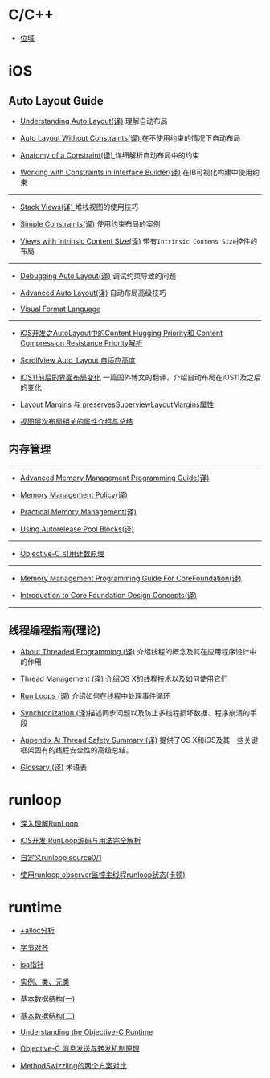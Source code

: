 # C/C++
* [位域](https://github.com/kinkenyuen/Learning-Notes/blob/main/C%26C%2B%2B/%E4%BD%8D%E5%9F%9F.md)

# iOS

## Auto Layout Guide

* [Understanding Auto Layout(译)](https://github.com/kinkenyuen/Learning-Notes/blob/main/iOS/Auto_Layout_Guide/Understanding_Auto_Layout(译).md) 理解自动布局

* [Auto Layout Without Constraints(译) ](https://github.com/kinkenyuen/Learning-Notes/blob/main/iOS/Auto_Layout_Guide/Auto_Layout_Without_Constraints(译).md)在不使用约束的情况下自动布局

* [Anatomy of a Constraint(译) ](https://github.com/kinkenyuen/Learning-Notes/blob/main/iOS/Auto_Layout_Guide/Anatomy_of_a_Constraint(译).md)详细解析自动布局中的约束

* [Working with Constraints in Interface Builder(译)](https://github.com/kinkenyuen/Learning-Notes/blob/main/iOS/Auto_Layout_Guide/Working_with_Constraints_in_Interface_Builder(译).md) 在IB可视化构建中使用约束

---

* [Stack Views(译) ](https://github.com/kinkenyuen/Learning-Notes/blob/main/iOS/Auto_Layout_Guide/Stack_Views(译).md)堆栈视图的使用技巧

* [Simple Constraints(译)](https://github.com/kinkenyuen/Learning-Notes/blob/main/iOS/Auto_Layout_Guide/Simple_Constraints(译).md) 使用约束布局的案例

* [Views with Intrinsic Content Size(译)](https://github.com/kinkenyuen/Learning-Notes/blob/main/iOS/Auto_Layout_Guide/Views_with_Intrinsic_Content_Size(译).md) 带有`Intrinsic Contens Size`控件的布局

---

* [Debugging Auto Layout(译)](https://github.com/kinkenyuen/Learning-Notes/blob/main/iOS/Auto_Layout_Guide/Debugging_Auto_Layout(译).md) 调试约束导致的问题

* [Advanced Auto Layout(译)](https://github.com/kinkenyuen/Learning-Notes/blob/main/iOS/Auto_Layout_Guide/Advanced_Auto_Layout(译).md) 自动布局高级技巧

* [Visual Format Language](https://developer.apple.com/library/archive/documentation/UserExperience/Conceptual/AutolayoutPG/VisualFormatLanguage.html#//apple_ref/doc/uid/TP40010853-CH27-SW1)

---

* [iOS开发之AutoLayout中的Content Hugging Priority和 Content Compression Resistance Priority解析](https://www.cnblogs.com/ludashi/p/7373051.html)

* [ScrollView Auto_Layout 自适应高度](https://github.com/kinkenyuen/Learning-Notes/blob/main/iOS/Auto_Layout_Guide/ScrollView_Auto_Layout_自适应高度.md)

* [iOS11前后的界面布局变化](https://github.com/kinkenyuen/Learning-Notes/blob/main/iOS/Auto_Layout_Guide/揭秘iOS10%2611上的Layout_Guide，Margins，Insets和Safe_Area.md) 一篇国外博文的翻译，介绍自动布局在iOS11及之后的变化

* [Layout Margins 与 preservesSuperviewLayoutMargins属性](https://github.com/kinkenyuen/Learning-Notes/blob/main/iOS/Auto_Layout_Guide/layout_margins_and_preserves_superview_layout_margins.md)

* [视图层次布局相关的属性介绍与总结](https://stackoverflow.com/questions/37796884/on-ios-what-are-the-differences-between-margins-edge-insets-content-insets-a)

## 内存管理

---

* [Advanced Memory Management Programming Guide(译)](https://github.com/kinkenyuen/Learning-Notes/blob/main/iOS/Memory_Management/Cocoa/Advanced_Memory_Management_Programming_Guide(译).md)

* [Memory Management Policy(译)](https://github.com/kinkenyuen/Learning-Notes/blob/main/iOS/Memory_Management/Cocoa/Memory_Management_Policy(译).md)

* [Practical Memory Management(译)](https://github.com/kinkenyuen/Learning-Notes/blob/main/iOS/Memory_Management/Cocoa/Practical_Memory_Management（译）.md)

* [Using Autorelease Pool Blocks(译)](https://github.com/kinkenyuen/Learning-Notes/blob/main/iOS/Memory_Management/Cocoa/Using_Autorelease_Pool_Blocks(译).md)

---

* [Objective-C 引用计数原理](http://yulingtianxia.com/blog/2015/12/06/The-Principle-of-Refenrence-Counting/)

---

* [Memory Management Programming Guide For CoreFoundation(译)](https://github.com/kinkenyuen/Learning-Notes/blob/main/iOS/Memory_Management/Core_Foundation/Memory_Management_Programming_Guide_For_CoreFoundation(译).md#OP)

* [Introduction to Core Foundation Design Concepts(译)](https://github.com/kinkenyuen/Learning-Notes/blob/main/iOS/Memory_Management/Core_Foundation/Introduction_to_Core_Foundation_Design_Concepts(译).md)

---

## 线程编程指南(理论)
* [About Threaded Programming (译)](https://github.com/kinkenyuen/Learning-Notes/blob/main/Thread/%E5%85%B3%E4%BA%8E%E7%BA%BF%E7%A8%8B%E7%BC%96%E7%A8%8B.md) 介绍线程的概念及其在应用程序设计中的作用
* [Thread Management (译)](https://github.com/kinkenyuen/Learning-Notes/blob/main/Thread/线程管理.md) 介绍OS X的线程技术以及如何使用它们


* [Run Loops (译)](https://github.com/kinkenyuen/Learning-Notes/blob/main/Thread/RunLoop.md) 介绍如何在线程中处理事件循环 


* [Synchronization (译)](https://github.com/kinkenyuen/Learning-Notes/blob/main/Thread/Synchronization.md)描述同步问题以及防止多线程损坏数据、程序崩溃的手段


* [Appendix A: Thread Safety Summary (译)](https://github.com/kinkenyuen/Learning-Notes/blob/main/Thread/线程安全总结.md) 提供了OS X和iOS及其一些关键框架固有的线程安全性的高级总结。


* [Glossary (译)](https://github.com/kinkenyuen/Learning-Notes/blob/main/Thread/术语表.md) 术语表

# runloop
* [深入理解RunLoop](https://blog.ibireme.com/2015/05/18/runloop/)

* [iOS开发·RunLoop源码与用法完全解析](https://cloud.tencent.com/developer/article/1332254)

* [自定义runloop source0/1](https://github.com/kinkenyuen/RunLoop-Custom-Source0.git)

* [使用runloop observer监控主线程runloop状态(卡顿)](https://github.com/kinkenyuen/MainThreadRunloopMonitor)

# runtime

* [+alloc分析](https://github.com/kinkenyuen/iOS-Notes/blob/main/runtime/%2Balloc%E5%88%86%E6%9E%90.md)

* [字节对齐](https://github.com/kinkenyuen/iOS-Notes/blob/main/runtime/%E5%AD%97%E8%8A%82%E5%AF%B9%E9%BD%90.md)

* [isa指针](https://github.com/kinkenyuen/Learning-Notes/blob/main/runtime/isa%E6%8C%87%E9%92%88.md)

* [实例、类、元类](https://github.com/kinkenyuen/Learning-Notes/blob/main/runtime/%E5%AE%9E%E4%BE%8B%E5%AF%B9%E8%B1%A1%E3%80%81%E7%B1%BB%E3%80%81%E5%85%83%E7%B1%BB.md)

* [基本数据结构(一)](https://github.com/kinkenyuen/Learning-Notes/blob/main/runtime/%E5%9F%BA%E6%9C%AC%E6%95%B0%E6%8D%AE%E7%BB%93%E6%9E%84(%E4%B8%80).md)

* [基本数据结构(二)](https://github.com/kinkenyuen/Learning-Notes/blob/main/runtime/%E5%9F%BA%E6%9C%AC%E6%95%B0%E6%8D%AE%E7%BB%93%E6%9E%84(%E4%BA%8C).md)

* [Understanding the Objective-C Runtime](https://cocoasamurai.blogspot.com/2010/01/understanding-objective-c-runtime.html)

* [Objective-C 消息发送与转发机制原理](http://yulingtianxia.com/blog/2016/06/15/Objective-C-Message-Sending-and-Forwarding/)

* [MethodSwizzling的两个方案对比](https://github.com/kinkenyuen/Learning-Notes/blob/main/runtime/MethodSwizzling%E6%96%B9%E6%A1%88%E5%AF%B9%E6%AF%94.md)




